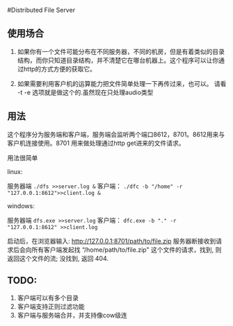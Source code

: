 #Distributed File Server

## 使用场合

1. 如果你有一个文件可能分布在不同服务器，不同的机房，但是有着类似的目录结构，而你只知道目录结构，并不清楚它在哪台机器上。这个程序可以让你通过http的方式方便的获取它。

1. 如果需要利用客户机的运算能力把文件简单处理一下再传过来，也可以。 请看 -t -e 选项就是做这个的.虽然现在只处理audio类型

## 用法

这个程序分为服务端和客户端，服务端会监听两个端口8612，8701。8612用来与客户机连接使用。8701 用来做处理通过http get进来的文件请求。

用法很简单 

linux:

服务器端
``` ./dfs >>server.log & ```
客户端：
``` ./dfc -b "/home" -r "127.0.0.1:8612">>client.log & ```

windows:

服务器端
``` dfs.exe >>server.log ```
客户端：
``` dfc.exe -b "." -r "127.0.0.1:8612" >>client.log ```


启动后，在浏览器输入: http://127.0.0.1:8701/path/to/file.zip
服务器断接收到请求后会向所有客户端发起找 “/home/path/to/file.zip" 这个文件的请求，找到, 则返回这个文件的流; 没找到, 返回 404.

## TODO:

1. 客户端可以有多个目录
1. 客户端支持正则过滤功能
1. 客户端与服务端合并，并支持像cow级连 
